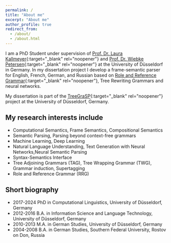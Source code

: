 ```yaml
---
permalink: /
title: "About me"
excerpt: "About me"
author_profile: true
redirect_from: 
  - /about/
  - /about.html
---
```



I am a PhD Student  under supervision of [Prof. Dr. Laura Kallmeyer](https://user.phil.hhu.de/kallmeyer/){:target="_blank" rel="noopener"} and [Prof. Dr. Wiebke Petersen](https://user.phil.hhu.de/~petersen/){:target="_blank" rel="noopener"} at the University of Düsseldorf in Germany. In my dissertation project I develop a frame-semantic parser for English, French, German, and Russian based on [Role and Reference Grammar](https://rrg.caset.buffalo.edu/){:target="_blank" rel="noopener"}, Tree Rewriting Grammars and neural networks.

My dissertation is part of the [TreeGraSP](https://treegrasp.phil.hhu.de){:target="_blank" rel="noopener"} project at the University of Düsseldorf, Germany.

My research interests include
------
- Computational Semantics, Frame Semantics, Compositional Semantics
- Semantic Parsing, Parsing beyond context-free grammars
- Machine Learning, Deep Learning
- Natural Language Understanding, Text Generation with Neural Networks,Neural Semantic Parsing
- Syntax-Semantics Interface
- Tree Adjoining Grammars (TAG), Tree Wrapping Grammar (TWG), Grammar induction, Supertagging
- Role and Reference Grammar (RRG)


Short biography
------
- 2017-2024 PhD in Computational Linguistics, University of Düsseldorf, Germany
- 2012-2016 B.A. in Information Science and Language Technology, University of Düsseldorf, Germany
- 2010-2013 M.A. in German Studies, University of Düsseldorf, Germany
- 2004-2008 B.A. in German Studies, Southern Federal University, Rostov on Don, Russia

